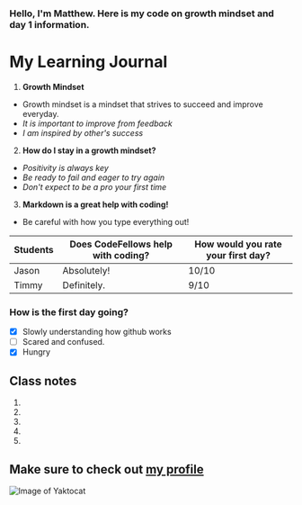 ### Hello, I'm Matthew. Here is my code on growth mindset and day 1 information.

# My Learning Journal

1. **Growth Mindset**
  - Growth mindset is a mindset that strives to succeed and improve everyday.
  - _It is important to improve from feedback_
  - _I am inspired by other's success_
  
2. **How do I stay in a growth mindset?**
  - _Positivity is always key_
  - _Be ready to fail and eager to try again_
  - _Don't expect to be a pro your first time_
  
3. **Markdown is a great help with coding!**
- Be careful with how you type everything out!

 Students | Does CodeFellows help with coding? | How would you rate your first day?
----------|------------------------------------|-----------------------------------
Jason | Absolutely! | 10/10
Timmy | Definitely. | 9/10

### **How is the first day going?**

- [x] Slowly understanding how github works
- [ ] Scared and confused.
- [x] Hungry

## Class notes
  1. 
  1.
  1.
  1.
  1.



## Make sure to check out [my profile](https://github.com/Mattpet26)

![Image of Yaktocat](https://octodex.github.com/images/yaktocat.png)

